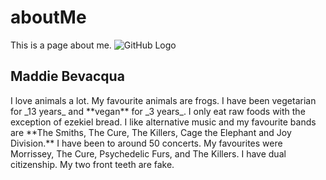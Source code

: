 # aboutMe
This is a page about me.
![GitHub Logo](https://scontent-yyz1-1.xx.fbcdn.net/v/t1.0-9/14469665_687076871441295_6980466168130548212_n.jpg?oh=5739c701f9143bb513b41c8f3bf66af2&oe=5A5BFC29)
## Maddie Bevacqua
<p> I love animals a lot. My favourite animals are frogs. I have been vegetarian for _13 years_ and **vegan** for _3 years_. I only eat raw foods with the exception of ezekiel bread. I like alternative music and my favourite bands are **The Smiths, The Cure, The Killers, Cage the Elephant and Joy Division.** I have been to around 50 concerts. My favourites were Morrissey, The Cure, Psychedelic Furs, and The Killers. I have dual citizenship. My two front teeth are fake. <p/>
